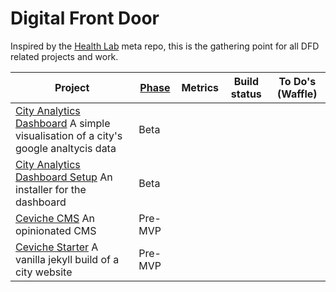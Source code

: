 # Digital Front Door

Inspired by the [Health Lab](https://github.com/codeforamerica/health) meta repo, this is the gathering point for all DFD related projects and work. 


Project | [Phase](https://www.gov.uk/service-manual/phases) | Metrics | Build status | To Do's (Waffle)
------- | ----- | ------- | ------------ | -------
[City Analytics Dashboard](https://github.com/codeforamerica/city-analytics-dashboard/) A simple visualisation of a city's google analtycis data  | Beta |   |   |  
[City Analytics Dashboard Setup](https://github.com/codeforamerica/city-analytics-dashboard-setup/) An installer for the dashboard  | Beta |   |   |  
[Ceviche CMS](https://github.com/codeforamerica/ceviche-cms/) An opinionated CMS  | Pre-MVP |   |   |  
[Ceviche Starter](https://github.com/codeforamerica/ceviche-starter/) A vanilla jekyll build of a city website  | Pre-MVP |   |   |  

